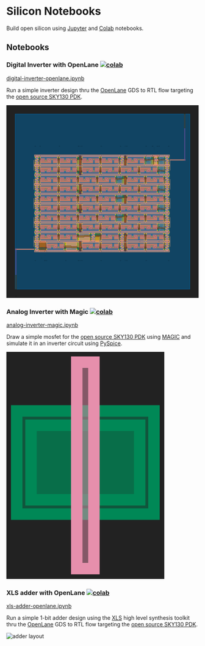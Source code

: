 # Silicon Notebooks

Build open silicon using [Jupyter](https://jupyter.org/) and [Colab](https://colab.research.google.com/) notebooks.

## Notebooks

### Digital Inverter with OpenLane [![colab](https://colab.research.google.com/assets/colab-badge.svg)](https://colab.research.google.com/github/chipsalliance/silicon-notebooks/blob/main/digital-inverter-openlane.ipynb)

[digital-inverter-openlane.ipynb](digital-inverter-openlane.ipynb)

Run a simple inverter design thru the [OpenLane](https://github.com/The-OpenROAD-Project/OpenLane/) GDS to RTL flow targeting the [open source SKY130 PDK](https://github.com/google/skywater-pdk/).

![inverter layout](img/inverter.svg)

### Analog Inverter with Magic [![colab](https://colab.research.google.com/assets/colab-badge.svg)](https://colab.research.google.com/github/chipsalliance/silicon-notebooks/blob/main/analog-inverter-magic.ipynb)

[analog-inverter-magic.ipynb](analog-inverter-magic.ipynb)

Draw a simple mosfet for the [open source SKY130 PDK](https://github.com/google/skywater-pdk/) using [MAGIC](https://github.com/RTimothyEdwards/magic) and simulate it in an inverter circuit using [PySpice](https://pyspice.fabrice-salvaire.fr/).

![mosfet layout](img/mosfet.png)

### XLS adder with OpenLane [![colab](https://colab.research.google.com/assets/colab-badge.svg)](https://colab.research.google.com/github/chipsalliance/silicon-notebooks/blob/main/xls-adder-openlane.ipynb)

[xls-adder-openlane.ipynb](xls-adder-openlane.ipynb)

Run a simple 1-bit adder design using the [XLS](https://google.github.io/xls/) high level synthesis toolkit thru the [OpenLane](https://github.com/The-OpenROAD-Project/OpenLane/) GDS to RTL flow targeting the [open source SKY130 PDK](https://github.com/google/skywater-pdk/).

![adder layout](https://drive.google.com/uc?export=view&id=1DYKbQg2kJJxHAZ5afZgVZU3-ZxO6lQnA)
